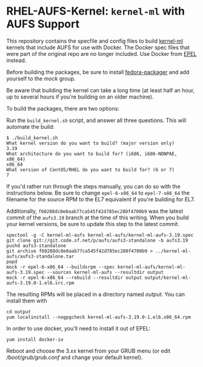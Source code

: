 RHEL-AUFS-Kernel: `kernel-ml` with AUFS Support
=============================================================================

This repository contains the specfile and config files to build [kernel-ml](http://elrepo.org/tiki/kernel-ml) kernels that include AUFS for use with Docker. The Docker spec files that were part of the original repo are no longer included. Use Docker from [EPEL](https://admin.fedoraproject.org/pkgdb/acls/name/docker-io) instead.

Before building the packages, be sure to install [fedora-packager](https://dl.fedoraproject.org/pub/epel/6/x86_64/repoview/fedora-packager.html) and add yourself to the _mock_ group.

Be aware that building the kernel can take a long time (at least half an hour, up to several hours if you're building on an older machine).

To build the packages, there are two options:

Run the `build_kernel.sh` script, and answer all three questions. This will automate the build:

    $ ./build_kernel.sh 
    What kernel version do you want to build? (major version only)
    3.19
    What architecture do you want to build for? (i686, i686-NONPAE, x86_64)
    x86_64
    What version of CentOS/RHEL do you want to build for? (6 or 7)
    7

If you'd rather run through the steps manually, you can do so with the instructions below. Be sure to change `epel-6-x86_64` to `epel-7-x86_64` the filename for the source RPM to the EL7 equivalent if you're building for EL7.

Additionally,  `f60288dc0e0aab77ca545f42d785ec280f4700b9` was the latest commit of the `aufs3.19` branch at the time of this writing. When you build your kernel versions, be sure to update this step to the latest commit.
    
    spectool -g -C kernel-ml-aufs kernel-ml-aufs/kernel-ml-aufs-3.19.spec
    git clone git://git.code.sf.net/p/aufs/aufs3-standalone -b aufs3.19
    pushd aufs3-standalone
    git archive f60288dc0e0aab77ca545f42d785ec280f4700b9 > ../kernel-ml-aufs/aufs3-standalone.tar
    popd
    mock -r epel-6-x86_64 --buildsrpm --spec kernel-ml-aufs/kernel-ml-aufs-3.19.spec --sources kernel-ml-aufs --resultdir output
    mock -r epel-6-x86_64 --rebuild --resultdir output output/kernel-ml-aufs-3.19.0-1.el6.src.rpm

The resulting RPMs will be placed in a directory named _output_. You can install them with

    cd output
    yum localinstall --nogpgcheck kernel-ml-aufs-3.19.0-1.el6.x86_64.rpm

In order to use docker, you'll need to install it out of EPEL:

    yum install docker-io

Reboot and choose the 3.xx kernel from your GRUB menu (or edit _/boot/grub/grub.conf_ and change your default kernel).
